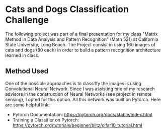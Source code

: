 # Cats and Dogs Classification Challenge
The following project was part of a final presentation for my class "Matrix Method in Data Analysis and Pattern Recognition" (Math 521)
at California State University, Long Beach. The Project consist in using 160 images of cats and dogs (80 each) in order to 
build a pattern recognition architecture learned in class. 
## Method Used
One of the possible approaches is to classiffy the images is using Convolutional Neural Network. Since I was assisting one of my 
research advisors in the construction of Neural Networks (see project in remote sensing), I opted for this option. All this network
was built on Pytorch. Here are some helpful link:

- Pytorch Documentation: https://pytorch.org/docs/stable/index.html
- Training a Classifier on Pytorch: https://pytorch.org/tutorials/beginner/blitz/cifar10_tutorial.html



